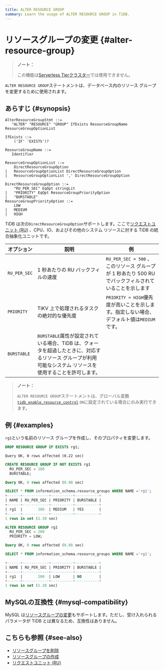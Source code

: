 ```yaml
---
title: ALTER RESOURCE GROUP
summary: Learn the usage of ALTER RESOURCE GROUP in TiDB.
---
```


# リソースグループの変更 {#alter-resource-group}

<CustomContent platform="tidb-cloud">

> **ノート：**
>
> この機能は[<a href="/tidb-cloud/select-cluster-tier.md#serverless-tier-beta">Serverless Tierクラスター</a>](/tidb-cloud/select-cluster-tier.md#serverless-tier-beta)では使用できません。

</CustomContent>

`ALTER RESOURCE GROUP`ステートメントは、データベース内のリソース グループを変更するために使用されます。

## あらすじ {#synopsis}

```ebnf+diagram
AlterResourceGroupStmt ::=
   "ALTER" "RESOURCE" "GROUP" IfExists ResourceGroupName ResourceGroupOptionList

IfExists ::=
    ('IF' 'EXISTS')?

ResourceGroupName ::=
   Identifier

ResourceGroupOptionList ::=
    DirectResourceGroupOption
|   ResourceGroupOptionList DirectResourceGroupOption
|   ResourceGroupOptionList ',' DirectResourceGroupOption

DirectResourceGroupOption ::=
    "RU_PER_SEC" EqOpt stringLit
|   "PRIORITY" EqOpt ResourceGroupPriorityOption
|   "BURSTABLE"
ResourceGroupPriorityOption ::=
    LOW
|   MEDIUM
|   HIGH

```

TiDB は次の`DirectResourceGroupOption`サポートします。ここで[<a href="/tidb-resource-control.md#what-is-request-unit-ru">リクエストユニット (RU)</a>](/tidb-resource-control.md#what-is-request-unit-ru) 、CPU、IO、およびその他のシステム リソースに対する TiDB の統合抽象化ユニットです。

| オプション        | 説明                                                                                     | 例                                                                  |
| ------------ | -------------------------------------------------------------------------------------- | ------------------------------------------------------------------ |
| `RU_PER_SEC` | 1 秒あたりの RU バックフィルの速度                                                                   | `RU_PER_SEC = 500` 、このリソース グループが 1 秒あたり 500 RU でバックフィルされていることを示します |
| `PRIORITY`   | TiKV 上で処理されるタスクの絶対的な優先度                                                                | `PRIORITY = HIGH`優先度が高いことを示します。指定しない場合、デフォルト値は`MEDIUM`です。          |
| `BURSTABLE`  | `BURSTABLE`属性が設定されている場合、TiDB は、クォータを超過したときに、対応するリソース グループが利用可能なシステム リソースを使用することを許可します。 |                                                                    |

> **ノート：**
>
> `ALTER RESOURCE GROUP`ステートメントは、グローバル変数[<a href="/system-variables.md#tidb_enable_resource_control-new-in-v660">`tidb_enable_resource_control`</a>](/system-variables.md#tidb_enable_resource_control-new-in-v660) `ON`に設定されている場合にのみ実行できます。

## 例 {#examples}

`rg1`という名前のリソース グループを作成し、そのプロパティを変更します。

```sql
DROP RESOURCE GROUP IF EXISTS rg1;
```

```
Query OK, 0 rows affected (0.22 sec)
```

```sql
CREATE RESOURCE GROUP IF NOT EXISTS rg1
  RU_PER_SEC = 100
  BURSTABLE;
```

```sql
Query OK, 0 rows affected (0.08 sec)
```

```sql
SELECT * FROM information_schema.resource_groups WHERE NAME ='rg1';
+------+------------+----------+-----------+
| NAME | RU_PER_SEC | PRIORITY | BURSTABLE |
+------+------------+----------+-----------+
| rg1  |       100  | MEDIUM   | YES       |
+------+------------+----------+-----------+
1 rows in set (1.30 sec)
```

```sql
ALTER RESOURCE GROUP rg1
  RU_PER_SEC = 200
  PRIORITY = LOW;
```

```sql
Query OK, 0 rows affected (0.08 sec)
```

```sql
SELECT * FROM information_schema.resource_groups WHERE NAME ='rg1';
```

```sql
+------+------------+----------+-----------+
| NAME | RU_PER_SEC | PRIORITY | BURSTABLE |
+------+------------+----------+-----------+
| rg1  |       200  | LOW      | NO        |
+------+------------+----------+-----------+
1 rows in set (1.30 sec)
```

## MySQLの互換性 {#mysql-compatibility}

MySQL は[<a href="https://dev.mysql.com/doc/refman/8.0/en/alter-resource-group.html">リソースグループの変更</a>](https://dev.mysql.com/doc/refman/8.0/en/alter-resource-group.html)もサポートします。ただし、受け入れられるパラメータが TiDB とは異なるため、互換性はありません。

## こちらも参照 {#see-also}

-   [<a href="/sql-statements/sql-statement-drop-resource-group.md">リソースグループを削除</a>](/sql-statements/sql-statement-drop-resource-group.md)
-   [<a href="/sql-statements/sql-statement-create-resource-group.md">リソースグループの作成</a>](/sql-statements/sql-statement-create-resource-group.md)
-   [<a href="/tidb-resource-control.md#what-is-request-unit-ru">リクエストユニット (RU)</a>](/tidb-resource-control.md#what-is-request-unit-ru)
